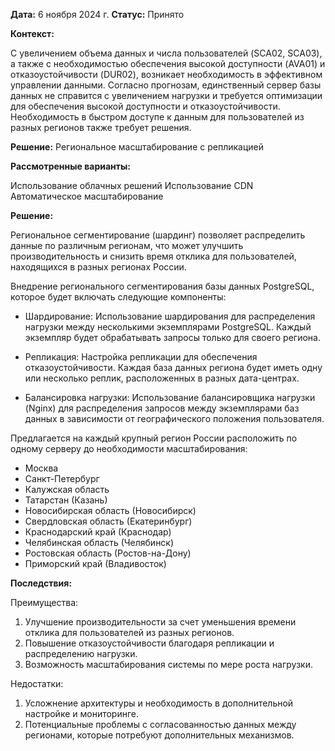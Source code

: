 **Дата:** 6 ноября 2024 г.
**Статус:** Принято

**Контекст:**

С увеличением объема данных и числа пользователей (SCA02, SCA03), а также с необходимостью обеспечения высокой доступности (AVA01) и отказоустойчивости (DUR02), возникает необходимость в эффективном управлении данными. Согласно прогнозам, единственный сервер базы данных не справится с увеличением нагрузки и требуется оптимизации для обеспечения высокой доступности и отказоустойчивости. Необходимость в быстром доступе к данным для пользователей из разных регионов также требует решения.

**Решение:** Региональное масштабирование с репликацией

**Рассмотренные варианты:**

Использование облачных решений Использование CDN Автоматическое масштабирование

**Решение:**

Региональное сегментирование (шардинг) позволяет распределить данные по различным регионам, что может улучшить производительность и снизить время отклика для пользователей, находящихся в разных регионах России.

Внедрение регионального сегментирования базы данных PostgreSQL, которое будет включать следующие компоненты:

- Шардирование: Использование шардирования для распределения нагрузки между несколькими экземплярами PostgreSQL. Каждый экземпляр будет обрабатывать запросы только для своего региона.
    
- Репликация: Настройка репликации для обеспечения отказоустойчивости. Каждая база данных региона будет иметь одну или несколько реплик, расположенных в разных дата-центрах.
    
- Балансировка нагрузки: Использование балансировщика нагрузки (Nginx) для распределения запросов между экземплярами баз данных в зависимости от географического положения пользователя.
    

Предлагается на каждый крупный регион России расположить по одному серверу до необходимости масштабирования:

- Москва
- Санкт-Петербург
- Калужская область
- Татарстан (Казань)
- Новосибирская область (Новосибирск)
- Свердловская область (Екатеринбург)
- Краснодарский край (Краснодар)
- Челябинская область (Челябинск)
- Ростовская область (Ростов-на-Дону)
- Приморский край (Владивосток)

**Последствия:**

Преимущества:

1. Улучшение производительности за счет уменьшения времени отклика для пользователей из разных регионов.
2. Повышение отказоустойчивости благодаря репликации и распределению нагрузки.
3. Возможность масштабирования системы по мере роста нагрузки.

Недостатки:

1. Усложнение архитектуры и необходимость в дополнительной настройке и мониторинге.
2. Потенциальные проблемы с согласованностью данных между регионами, которые потребуют дополнительных механизмов.